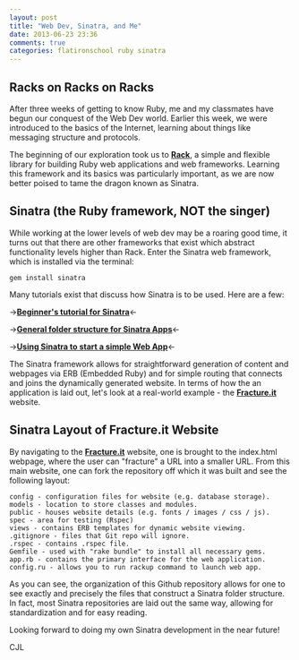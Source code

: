```yaml
---
layout: post
title: "Web Dev, Sinatra, and Me"
date: 2013-06-23 23:36
comments: true
categories: flatironschool ruby sinatra
---
```


## Racks on Racks on Racks

After three weeks of getting to know Ruby, me and my classmates have begun our conquest of the Web Dev world. Earlier this week, we were introduced to the basics of the Internet, learning about things like messaging structure and protocols.  

The beginning of our exploration took us to **[Rack](http://whatcodecraves.com/articles/2012/07/23/ruby-on-rack "What is Rack?")**, a simple and flexible library for building Ruby web applications and web frameworks. Learning this framework and its basics was particularly important, as we are now better poised to tame the dragon known as Sinatra.

## Sinatra (the Ruby framework, NOT the singer)

While working at the lower levels of web dev may be a roaring good time, it turns out that there are other frameworks that exist which abstract functionality levels higher than Rack. Enter the Sinatra web framework, which is installed via the terminal:

    gem install sinatra

Many tutorials exist that discuss how Sinatra is to be used. Here are a few:

->**[Beginner's tutorial for Sinatra](http://titusd.co.uk/2010/04/07/a-beginners-sinatra-tutorial/)**<-

->**[General folder structure for Sinatra Apps](http://stackoverflow.com/questions/5015471/using-sinatra-for-larger-projects-via-multiple-files)**<-

->**[Using Sinatra to start a simple Web App](http://blog.chrisblunt.com/lightweight-web-apps-getting-started-with-sinatra/)**<-

The Sinatra framework allows for straightforward generation of content and webpages via ERB (Embedded Ruby) and for simple routing that connects and joins the dynamically generated website. In terms of how the an application is laid out, let's look at a real-world example - the **[Fracture.it](http://fracture.it)** website.

## Sinatra Layout of Fracture.it Website

By navigating to the **[Fracture.it](http://fracture.it)** website, one is brought to the index.html webpage, where the user can "fracture" a URL into a smaller URL. From this main website, one can fork the repository off which it was built and see the following layout:

    config - configuration files for website (e.g. database storage).
    models - location to store classes and modules.
    public - houses website details (e.g. fonts / images / css / js).
    spec - area for testing (Rspec)
    views - contains ERB templates for dynamic website viewing.
    .gitignore - files that Git repo will ignore.
    .rspec - contains .rspec file.
    Gemfile - used with "rake bundle" to install all necessary gems. 
    app.rb - contains the primary interface for the web application.
    config.ru - allows you to run rackup command to launch web app.

As you can see, the organization of this Github repository allows for one to see exactly and precisely the files that construct a Sinatra folder structure. In fact, most Sinatra repositories are laid out the same way, allowing for standardization and for easy reading.

Looking forward to doing my own Sinatra development in the near future!  

CJL